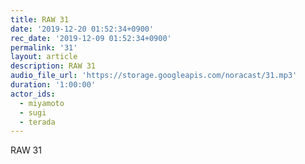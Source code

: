```yaml
---
title: RAW 31
date: '2019-12-20 01:52:34+0900'
rec_date: '2019-12-09 01:52:34+0900'
permalink: '31'
layout: article
description: RAW 31
audio_file_url: 'https://storage.googleapis.com/noracast/31.mp3'
duration: '1:00:00'
actor_ids:
  - miyamoto
  - sugi
  - terada
---
```

RAW 31

